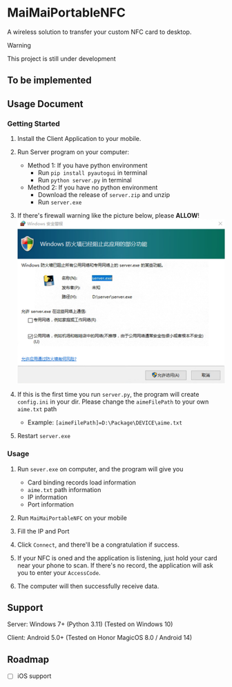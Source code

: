 # MaiMaiPortableNFC

A wireless solution to transfer your custom NFC card to desktop.

> [!warning]
> This project is still under development

## To be implemented

## Usage Document

### Getting Started

1. Install the Client Application to your mobile.

2. Run Server program on your computer:

    - Method 1: If you have python environment
        - Run `pip install pyautogui` in terminal
        - Run `python server.py` in terminal
    - Method 2: If you have no python environment
        - Download the release of `server.zip` and unzip
        - Run `server.exe`

3. If there's firewall warning like the picture below, please **ALLOW**! ![Firewall](./docs/firewall.png)

4. If this is the first time you run `server.py`, the program will create `config.ini` in your dir. Please change the `aimeFilePath` to your own `aime.txt` path

    - Example: `[aimeFilePath]=D:\Package\DEVICE\aime.txt`

5. Restart `server.exe`

### Usage

1. Run `sever.exe` on computer, and the program will give you

    - Card binding records load information
    - `aime.txt` path information
    - IP information
    - Port information

2. Run `MaiMaiPortableNFC` on your mobile

3. Fill the IP and Port

4. Click `Connect`, and there'll be a congratulation if success.

5. If your NFC is oned and the application is listening, just hold your card near your phone to scan. If there's no record, the application will ask you to enter your `AccessCode`.

6. The computer will then successfully receive data.

## Support

Server: Windows 7+ (Python 3.11) (Tested on Windows 10)

Client: Android 5.0+ (Tested on Honor MagicOS 8.0 / Android 14)

## Roadmap

- [ ] iOS support
